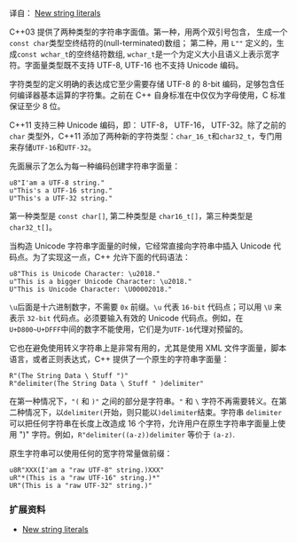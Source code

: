 译自： [New string literals](https://en.wikipedia.org/wiki/C%2B%2B11#New_string_literals)

C++03 提供了两种类型的字符串字面值。第一种，用两个双引号包含， 生成一个`const char`类型空终结符的(null-terminated)数组； 第二种，用 `L""` 定义的，生成`const wchar_t`的空终结符数组, `wchar_t`是一个为定义大小且语义上表示宽字符。字面量类型既不支持 UTF-8, UTF-16 也不支持 Unicode 编码。

字符类型的定义明确的表达成它至少需要存储 UTF-8 的 8-bit 编码，足够包含任何编译器基本运算的字符集。之前在 C++ 自身标准在中仅仅为字母使用，C 标准保证至少 8 位。

C++11 支持三种 Unicode 编码，即： UTF-8， UTF-16， UTF-32。除了之前的 `char` 类型外，C++11 添加了两种新的字符类型：`char_16_t`和`char32_t`，专门用来存储`UTF-16`和`UTF-32`。

先面展示了怎么为每一种编码创建字符串字面量：

    u8"I'am a UTF-8 string."
    u"This's a UTF-16 string."
    U"This's a UTF-32 string."

第一种类型是 `const char[]`, 第二种类型是 `char16_t[]`，第三种类型是`char32_t[]`。

当构造 Unicode 字符串字面量的时候，它经常直接向字符串中插入 Unicode 代码点。为了实现这一点，C++ 允许下面的代码语法：

    u8"This is Unicode Character: \u2018."
    u"This is a bigger Unicode Character: \u2018."
    U"This is Unicode Character: \U00002018."

`\u`后面是十六进制数字，不需要 `0x` 前缀。`\u` 代表 `16-bit` 代码点；可以用 `\U` 来表示 `32-bit` 代码点。必须要输入有效的 Unicode 代码点。例如，在 `U+D800~U+DFFF`中间的数字不能使用，它们是为`UTF-16`代理对预留的。

它也在避免使用转义字符串上是非常有用的，尤其是使用 XML 文件字面量，脚本语言，或者正则表达式，C++ 提供了一个原生的字符串字面量：

    R"(The String Data \ Stuff ")"
    R"delimiter(The String Data \ Stuff " )delimiter"

在第一种情况下，`"(` 和 `)"` 之间的部分是字符串。`"` 和 `\` 字符不再需要转义。在第二种情况下，以`delimiter(`开始，则只能以`)delimiter`结束。字符串 `delimiter` 可以把任何字符串在长度上改造成 16 个字符，允许用户在原生字符串字面量上使用 ")" 字符。例如，`R"delimiter((a-z))delimiter` 等价于 `(a-z)`.

原生字符串可以使用任何的宽字符常量做前缀：

    u8R"XXX(I'am a "raw UTF-8" string.)XXX"
    uR"*(This is a "raw UTF-16" string.)*"
    UR"(This is a "raw UTF-32" string.)"


### 扩展资料 ###

+ [New string literals](https://en.wikipedia.org/wiki/C%2B%2B11#New_string_literals)
